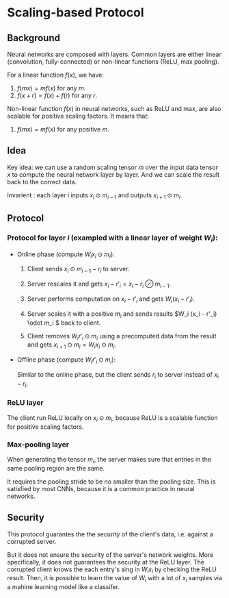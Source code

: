 # Scaling-based Protocol

## Background

Neural networks are composed with layers. Common layers are either linear (convolution, fully-connected) or non-linear functions (ReLU, max pooling).

For a linear function $f(x)$, we have:
1. $f(m x) = m f(x)$ for any $m$.
2. $f(x + r) = f(x) + f(r)$ for any $r$.

Non-linear function $f(x)$ in neural networks, such as ReLU and max, are also scalable for positive scaling factors. It means that:
1. $f(m x) = m f(x)$ for any positive $m$.

## Idea

Key idea: we can use a random scaling tensor $m$ over the input data tensor $x$ to compute the neural network layer by layer. And we can scale the result back to the correct data.

Invarient : each layer $i$ inputs $x_i \odot m_{i-1}$ and outputs $x_{i+1} \odot m_i$.

## Protocol

### Protocol for layer $i$ (exampled with a linear layer of weight $W_i$):

- Online phase (compute $W_i x_i \odot m_i$):

    1. Client sends $x_i \odot m_{i-1} - r_i$ to server.

    2. Server rescales it and gets $x_i - r'_i = x_i - r_i \oslash m_{i-1}$.

    3. Server performs computation on $x_i - r'_i$ and gets $W_i (x_i - r'_i)$.

    4. Server scales it with a positive $m_i$ and sends results $W_i (x_i - r'_i) \odot m_i $ back to client.
    
    5. Client removes $W_i r'_i \odot m_i$ using a precomputed data from the result and gets $x_{i+1} \odot m_i = W_i x_i \odot m_i$.

- Offline phase (compute $W_i r'_i \odot m_i$):

    Similar to the online phase, but the client sends $r_i$ to server instead of $x_i - r_i$.

### ReLU layer

The client run ReLU locally on $x_i \odot m_i$, because ReLU is a scalable function for positive scaling factors.

### Max-pooling layer

When generating the tensor $m_i$, the server makes sure that entries in the same pooling region are the same.

It requires the pooling stride to be no smaller than the pooling size. This is satisfied by most CNNs, because it is a common practice in neural networks.

## Security

This protocol guarantes the the security of the client's data, i.e. against a corrupted server.

But it does not ensure the security of the server's network weights. 
More specifically, it does not guarantees the security at the ReLU layer.
The corrupted client knows the each entry's sing in $W_i x_i$ by checking the ReLU result. Then, it is possible to learn the value of $W_i$ with a lot of $x_i$ samples via a mahine learning model like a classifer.
